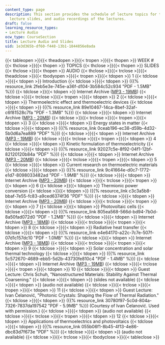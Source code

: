 ```yaml
---
content_type: page
description: This section provides the schedule of lecture topics for the course,
  lecture slides, and audio recordings of the lectures.
draft: false
learning_resource_types:
- Lecture Audio
ocw_type: CourseSection
title: Lecture Audio and Slides
uid: 1e3d365b-df60-f448-13b1-1844856e8ada
---
```

{{< tableopen >}}{{< theadopen >}}{{< tropen >}}{{< thopen >}}
WEEK #
{{< thclose >}}{{< thopen >}}
TOPICS
{{< thclose >}}{{< thopen >}}
SLIDES
{{< thclose >}}{{< thopen >}}
AUDIO
{{< thclose >}}{{< trclose >}}{{< theadclose >}}{{< tbodyopen >}}{{< tropen >}}{{< tdopen >}}
1
{{< tdclose >}}{{< tdopen >}}
Introduction
{{< tdclose >}}{{< tdopen >}}
({{% resource_link 2feb5e3e-745e-a36f-d104-3b584c52c934 "PDF - 1.5MB" %}})
{{< tdclose >}}{{< tdopen >}}
Internet Archive ([MP3 - 19MB](http://www.archive.org/download/MIT2.997F09/MIT2_997F09_lec01.mp3))
{{< tdclose >}}{{< trclose >}}{{< tropen >}}{{< tdopen >}}
2
{{< tdclose >}}{{< tdopen >}}
Thermoelectric effect and thermoelectric devices
{{< tdclose >}}{{< tdopen >}}
({{% resource_link 89e10467-14ca-8bef-32af-c6f81528c7fa "PDF - 1.3MB" %}})
{{< tdclose >}}{{< tdopen >}}
Internet Archive ([MP3 - 20MB](http://www.archive.org/download/MIT2.997F09/MIT2_997F09_lec02.mp3))
{{< tdclose >}}{{< trclose >}}{{< tropen >}}{{< tdopen >}}
3
{{< tdclose >}}{{< tdopen >}}
Energy states in matter
{{< tdclose >}}{{< tdopen >}}
({{% resource_link 0ceab196-ec38-d59b-4d32-5b0d6a7ea889 "PDF" %}})
{{< tdclose >}}{{< tdopen >}}
Internet Archive ([MP3 - 19MB](http://www.archive.org/download/MIT2.997F09/MIT2_997F09_lec03.mp3))
{{< tdclose >}}{{< trclose >}}{{< tropen >}}{{< tdopen >}}
4
{{< tdclose >}}{{< tdopen >}}
Kinetic formulation of thermoelectricity
{{< tdclose >}}{{< tdopen >}}
({{% resource_link 92027c5e-8f92-04f1-12bf-82120120b84a "PDF" %}})
{{< tdclose >}}{{< tdopen >}}
Internet Archive ([MP3 - 20MB](http://www.archive.org/download/MIT2.997F09/MIT2_997F09_lec04.mp3))
{{< tdclose >}}{{< trclose >}}{{< tropen >}}{{< tdopen >}}
5
{{< tdclose >}}{{< tdopen >}}
Current research on thermoelectric materials
{{< tdclose >}}{{< tdopen >}}
({{% resource_link 9c41664e-d0c7-1772-e1d7-8098033482ad "PDF - 1.9MB" %}})
{{< tdclose >}}{{< tdopen >}}
Internet Archive ([MP3 - 20MB](http://www.archive.org/download/MIT2.997F09/MIT2_997F09_lec05.mp3))
{{< tdclose >}}{{< trclose >}}{{< tropen >}}{{< tdopen >}}
6
{{< tdclose >}}{{< tdopen >}}
Thermionic power conversion
{{< tdclose >}}{{< tdopen >}}
({{% resource_link c3c3a5b8-bbaf-7e55-fc83-a9ced6374f36 "PDF" %}})
{{< tdclose >}}{{< tdopen >}}
Internet Archive ([MP3 - 20MB](http://www.archive.org/download/MIT2.997F09/MIT2_997F09_lec06.mp3))
{{< tdclose >}}{{< trclose >}}{{< tropen >}}{{< tdopen >}}
7
{{< tdclose >}}{{< tdopen >}}
Photovoltaic cells
{{< tdclose >}}{{< tdopen >}}
({{% resource_link 805ea568-566d-bd94-7b0d-8a50fad072d0 "PDF - 1.2MB" %}})
{{< tdclose >}}{{< tdopen >}}
Internet Archive ([MP3 - 18MB](http://www.archive.org/download/MIT2.997F09/MIT2_997F09_lec07.mp3))
{{< tdclose >}}{{< trclose >}}{{< tropen >}}{{< tdopen >}}
8
{{< tdclose >}}{{< tdopen >}}
Radiative heat transfer
{{< tdclose >}}{{< tdopen >}}
({{% resource_link e4e64170-a22c-7c7e-507f-07d1c157dc10 "PDF - 1.0MB" %}})
{{< tdclose >}}{{< tdopen >}}
Internet Archive ([MP3 - 18MB](http://www.archive.org/download/MIT2.997F09/MIT2_997F09_lec08.mp3))
{{< tdclose >}}{{< trclose >}}{{< tropen >}}{{< tdopen >}}
9
{{< tdclose >}}{{< tdopen >}}
Solar concentration and solar thermal technology
{{< tdclose >}}{{< tdopen >}}
({{% resource_link 5c572670-4689-ebb5-5d2b-43730fe810c4 "PDF - 1.4MB" %}})
{{< tdclose >}}{{< tdopen >}}
Internet Archive ([MP3 - 19MB](http://www.archive.org/download/MIT2.997F09/MIT2_997F09_lec09.mp3))
{{< tdclose >}}{{< trclose >}}{{< tropen >}}{{< tdopen >}}
10
{{< tdclose >}}{{< tdopen >}}
Guest Lecture: Chris Schuh, "Nanostructured Materials: Stability Against Thermal Coarsening."
{{< tdclose >}}{{< tdopen >}}
(slides not available)
{{< tdclose >}}{{< tdopen >}}
(audio not available)
{{< tdclose >}}{{< trclose >}}{{< tropen >}}{{< tdopen >}}
11
{{< tdclose >}}{{< tdopen >}}
Guest Lecture: Ivan Čelanović, "Photonic Crystals: Shaping the Flow of Thermal Radiation."
{{< tdclose >}}{{< tdopen >}}
({{% resource_link 30780f97-5c0d-804a-7326-7837da197542 "PDF - 5.9MB" %}}) (Courtesy of Ivan Čelanović. Used with permission.)
{{< tdclose >}}{{< tdopen >}}
(audio not available)
{{< tdclose >}}{{< trclose >}}{{< tropen >}}{{< tdopen >}}
12
{{< tdclose >}}{{< tdopen >}}
Applications of thermoelectrics and photovoltaics
{{< tdclose >}}{{< tdopen >}}
({{% resource_link 055b06f1-8b45-4f13-4e86-dbc83d7f673e "PDF" %}})
{{< tdclose >}}{{< tdopen >}}
(audio not available)
{{< tdclose >}}{{< trclose >}}{{< tbodyclose >}}{{< tableclose >}}